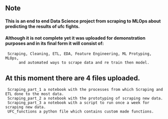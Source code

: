 ## Note

#### This is an end to end Data Science project from scraping to MLOps about predicting the results of ufc fights.
#### Although it is not complete yet it was uploaded for demonstration purposes and in its final form it will consist of:
     Scraping, Cleaning, ETL, EDA, Feature Engineering, ML Protyping, MLOps,
          and automated ways to scrape data and re train then model.
  
## At this moment there are 4 files uploaded.
     Scraping_part_1 a notebook with the processes from which Scraping and ETL done to the most data.
     Scraping_part_2 a notebook with the prototyping of scraping new data.
     Scraping_part_3 a notebook with a script to run once a week for scraping new data.
     UFC_functions a python file which contains custom made functions.
